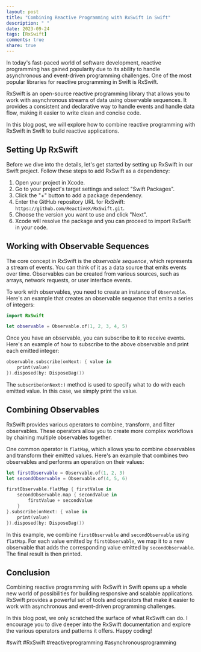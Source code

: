 ```yaml
---
layout: post
title: "Combining Reactive Programming with RxSwift in Swift"
description: " "
date: 2023-09-24
tags: [RxSwift]
comments: true
share: true
---
```


In today's fast-paced world of software development, reactive programming has gained popularity due to its ability to handle asynchronous and event-driven programming challenges. One of the most popular libraries for reactive programming in Swift is RxSwift.

RxSwift is an open-source reactive programming library that allows you to work with asynchronous streams of data using observable sequences. It provides a consistent and declarative way to handle events and handle data flow, making it easier to write clean and concise code.

In this blog post, we will explore how to combine reactive programming with RxSwift in Swift to build reactive applications.

## Setting Up RxSwift

Before we dive into the details, let's get started by setting up RxSwift in our Swift project. Follow these steps to add RxSwift as a dependency:

1. Open your project in Xcode.
2. Go to your project's target settings and select "Swift Packages".
3. Click the "+" button to add a package dependency.
4. Enter the GitHub repository URL for RxSwift: `https://github.com/ReactiveX/RxSwift.git`.
5. Choose the version you want to use and click "Next".
6. Xcode will resolve the package and you can proceed to import RxSwift in your code.

## Working with Observable Sequences

The core concept in RxSwift is the *observable sequence*, which represents a stream of events. You can think of it as a data source that emits events over time. Observables can be created from various sources, such as arrays, network requests, or user interface events.

To work with observables, you need to create an instance of `Observable`. Here's an example that creates an observable sequence that emits a series of integers:

```swift
import RxSwift

let observable = Observable.of(1, 2, 3, 4, 5)
```

Once you have an observable, you can subscribe to it to receive events. Here's an example of how to subscribe to the above observable and print each emitted integer:

```swift
observable.subscribe(onNext: { value in
    print(value)
}).disposed(by: DisposeBag())
```

The `subscribe(onNext:)` method is used to specify what to do with each emitted value. In this case, we simply print the value.

## Combining Observables

RxSwift provides various operators to combine, transform, and filter observables. These operators allow you to create more complex workflows by chaining multiple observables together.

One common operator is `flatMap`, which allows you to combine observables and transform their emitted values. Here's an example that combines two observables and performs an operation on their values:

```swift
let firstObservable = Observable.of(1, 2, 3)
let secondObservable = Observable.of(4, 5, 6)

firstObservable.flatMap { firstValue in
    secondObservable.map { secondValue in
        firstValue + secondValue
    }
}.subscribe(onNext: { value in
    print(value)
}).disposed(by: DisposeBag())
```

In this example, we combine `firstObservable` and `secondObservable` using `flatMap`. For each value emitted by `firstObservable`, we map it to a new observable that adds the corresponding value emitted by `secondObservable`. The final result is then printed.

## Conclusion

Combining reactive programming with RxSwift in Swift opens up a whole new world of possibilities for building responsive and scalable applications. RxSwift provides a powerful set of tools and operators that make it easier to work with asynchronous and event-driven programming challenges.

In this blog post, we only scratched the surface of what RxSwift can do. I encourage you to dive deeper into the RxSwift documentation and explore the various operators and patterns it offers. Happy coding!

#swift #RxSwift #reactiveprogramming #asynchronousprogramming